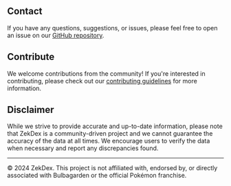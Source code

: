 ## Contact

If you have any questions, suggestions, or issues, please feel free to open an issue on our
[GitHub repository](https://github.com/zekrom-vale/ZekDex/issues).

## Contribute

We welcome contributions from the community! If you're interested in contributing, please check out our
[contributing guidelines](https://github.com/zekrom-vale/ZekDex/blob/main/CONTRIBUTING.md) for more information.

## Disclaimer

While we strive to provide accurate and up-to-date information, please note that ZekDex is a community-driven project and
we cannot guarantee the accuracy of the data at all times. We encourage users to verify the data when necessary and report
any discrepancies found.

---

© 2024 ZekDex. This project is not affiliated with, endorsed by, or directly associated with Bulbagarden
or the official Pokémon franchise.
